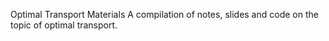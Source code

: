 Optimal Transport Materials
A compilation of notes, slides and code on the topic of optimal transport.
